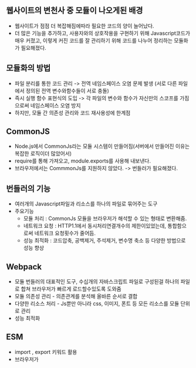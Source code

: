 ## 웹사이트의 변천사 중 모듈이 나오게된 배경
- 웹사이트가 점점 더 복잡해짐에따라 필요한 코드의 양이 늘어났다.
- 더 많은 기능을 추가하고, 사용자와의 상호작용을 구현하기 위해 Javascript코드가 매우 커졌고, 이렇게 커진 코드를 잘 관리하기 위해 코드를 나누어 정리하는 모듈화가 필요해졌다.

## 모듈화의 방법
- 파일 분리를 통한 코드 관리 -> 전역 네임스페이스 오염 문제 발생 (서로 다른 파일에서 정의된 전역 변수와함수들이 서로 충돌)
- 즉시 실행 함수 표현식의 도입 -> 각 파일의 변수와 함수가 자신만의 스코프를 가짐으로써 네임스페이스 오염 방지
- 하지만, 모듈 간 의존성 관리와 코드 재사용성에 한계점

## CommonJS
- Node.js에서 CommonJs라는 모듈 시스템이 만들어짐(서버에서 만들어진 이유는 복잡한 로직이더 많았어서)
- require를 통해 가져오고, module.exports를 사용해 내보낸다.
- 브라우저에서는 CommmonJs를 지원하지 않았다. -> 번들러가 필요해졌다.

## 번들러의 기능
- 여러개의 Javascript파일과 리소스를 하나의 파일로 묶어주는 도구
- 주요기능
  - 모듈 처리 : CommonJs 모듈을 브라우저가 해석할 수 있는 형태로 변환해줌.
  - 네트워크 요청 : HTTP1.1에서 동시처리연결개수의 제한이있었는데, 통합함으로써 네트워크 요청횟수가 줄어듬.
  - 성능 최적화 : 코드압축, 공백제거, 주석제거, 변수명 축소 등 다양한 방법으로 성능 향상
 

## Webpack
- 모듈 번들러의 대표적인 도구, 수십개의 자바스크립트 파일로 구성된걸 하나의 파일로 합쳐 브라우저가 빠르게 로드할수있도록 도와줌
- 모듈 의존성 관리 - 의존관계를 분석해 올바른 순서로 결합
- 다양한 리소스 처리 - Js뿐만 아니라 css, 이미지, 폰트 등 모든 리소스를 모듈 단위로 관리
- 성능 최적화

## ESM
- import , export 키워드 활용
- 브라우저가 <script type="module"> 태그를 활용해 모듈을 불러올수있게함
- 한계
  - 네트워크 요청의 비효율성 : 각 모듈마다 개별적인 HTTP요청이 발생해 초기로딩시간이 증가함
  - 브라우저 호환성 제약 : 구형 브라우저에서는 ESM문법을 지원하지않음.
  - 개발 환경 한계 : npm 에서 제공되는 대다수 패키지가 CJS형태라 변환하기위한 번들러가 필요하다.
 
